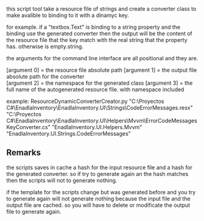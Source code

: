 this script tool take a resource file of strings and create a converter class to make avalible to binding to it with a dinamyc key.

for example. if a "textbox.Text" is binding to a string property and the binding use the generated converter then the output will be the content of the resource file that the key match with the real string that the property has. otherwise is empty.string.

the arguments for the command line interface are all positional and they are.

[argument 0] = the resource file absolute path
[argument 1] = the output file absolute path for the converter  
[argument 2] = the namespace for the generated class
[argument 3] = the full name of the autogenerated resource file. with namespace included

example:
ResourceDynamicConverterCreator.py "C:\Proyectos C#\EnadlaInventory\EnadlaInventory.UI\Strings\CodeErrorMessages.resx" "C:\Proyectos C#\EnadlaInventory\EnadlaInventory.UI\Helpers\Mvvm\ErrorCodeMessagesKeyConverter.cs" "EnadlaInventory.UI.Helpers.Mvvm" "EnadlaInventory.UI.Strings.CodeErrorMessages"

## Remarks

the scripts saves in cache a hash for the input resource file and a hash for the generated converter. so if try to generate again an the hash matches then the scripts will not to generate nothing.

if the template for the scripts change but was generated before and you try to generate again will not generate nothing because the input file and the output file are cached. so you will have to delete or modificate the output file to generate again.
